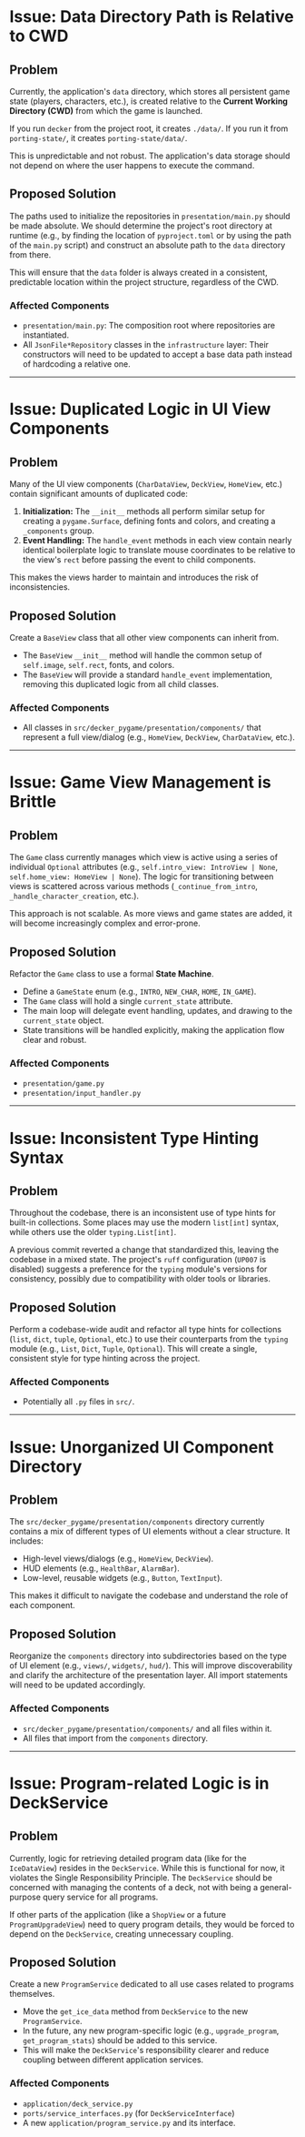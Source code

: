 # Issue: Data Directory Path is Relative to CWD

## Problem

Currently, the application's `data` directory, which stores all persistent game state (players, characters, etc.), is created relative to the **Current Working Directory (CWD)** from which the game is launched.

If you run `decker` from the project root, it creates `./data/`.
If you run it from `porting-state/`, it creates `porting-state/data/`.

This is unpredictable and not robust. The application's data storage should not depend on where the user happens to execute the command.

## Proposed Solution

The paths used to initialize the repositories in `presentation/main.py` should be made absolute. We should determine the project's root directory at runtime (e.g., by finding the location of `pyproject.toml` or by using the path of the `main.py` script) and construct an absolute path to the `data` directory from there.

This will ensure that the `data` folder is always created in a consistent, predictable location within the project structure, regardless of the CWD.

### Affected Components

-   `presentation/main.py`: The composition root where repositories are instantiated.
-   All `JsonFile*Repository` classes in the `infrastructure` layer: Their constructors will need to be updated to accept a base data path instead of hardcoding a relative one.

---

# Issue: Duplicated Logic in UI View Components

## Problem

Many of the UI view components (`CharDataView`, `DeckView`, `HomeView`, etc.) contain significant amounts of duplicated code:
1.  **Initialization:** The `__init__` methods all perform similar setup for creating a `pygame.Surface`, defining fonts and colors, and creating a `_components` group.
2.  **Event Handling:** The `handle_event` methods in each view contain nearly identical boilerplate logic to translate mouse coordinates to be relative to the view's `rect` before passing the event to child components.

This makes the views harder to maintain and introduces the risk of inconsistencies.

## Proposed Solution

Create a `BaseView` class that all other view components can inherit from.
-   The `BaseView` `__init__` method will handle the common setup of `self.image`, `self.rect`, fonts, and colors.
-   The `BaseView` will provide a standard `handle_event` implementation, removing this duplicated logic from all child classes.

### Affected Components

-   All classes in `src/decker_pygame/presentation/components/` that represent a full view/dialog (e.g., `HomeView`, `DeckView`, `CharDataView`, etc.).

---

# Issue: Game View Management is Brittle

## Problem

The `Game` class currently manages which view is active using a series of individual `Optional` attributes (e.g., `self.intro_view: IntroView | None`, `self.home_view: HomeView | None`). The logic for transitioning between views is scattered across various methods (`_continue_from_intro`, `_handle_character_creation`, etc.).

This approach is not scalable. As more views and game states are added, it will become increasingly complex and error-prone.

## Proposed Solution

Refactor the `Game` class to use a formal **State Machine**.
-   Define a `GameState` enum (e.g., `INTRO`, `NEW_CHAR`, `HOME`, `IN_GAME`).
-   The `Game` class will hold a single `current_state` attribute.
-   The main loop will delegate event handling, updates, and drawing to the `current_state` object.
-   State transitions will be handled explicitly, making the application flow clear and robust.

### Affected Components

-   `presentation/game.py`
-   `presentation/input_handler.py`

---

# Issue: Inconsistent Type Hinting Syntax

## Problem

Throughout the codebase, there is an inconsistent use of type hints for built-in collections. Some places may use the modern `list[int]` syntax, while others use the older `typing.List[int]`.

A previous commit reverted a change that standardized this, leaving the codebase in a mixed state. The project's `ruff` configuration (`UP007` is disabled) suggests a preference for the `typing` module's versions for consistency, possibly due to compatibility with older tools or libraries.

## Proposed Solution

Perform a codebase-wide audit and refactor all type hints for collections (`list`, `dict`, `tuple`, `Optional`, etc.) to use their counterparts from the `typing` module (e.g., `List`, `Dict`, `Tuple`, `Optional`). This will create a single, consistent style for type hinting across the project.

### Affected Components

-   Potentially all `.py` files in `src/`.

---

# Issue: Unorganized UI Component Directory

## Problem

The `src/decker_pygame/presentation/components` directory currently contains a mix of different types of UI elements without a clear structure. It includes:
-   High-level views/dialogs (e.g., `HomeView`, `DeckView`).
-   HUD elements (e.g., `HealthBar`, `AlarmBar`).
-   Low-level, reusable widgets (e.g., `Button`, `TextInput`).

This makes it difficult to navigate the codebase and understand the role of each component.

## Proposed Solution

Reorganize the `components` directory into subdirectories based on the type of UI element (e.g., `views/`, `widgets/`, `hud/`). This will improve discoverability and clarify the architecture of the presentation layer. All import statements will need to be updated accordingly.

### Affected Components

-   `src/decker_pygame/presentation/components/` and all files within it.
-   All files that import from the `components` directory.

---

# Issue: Program-related Logic is in DeckService

## Problem

Currently, logic for retrieving detailed program data (like for the `IceDataView`) resides in the `DeckService`. While this is functional for now, it violates the Single Responsibility Principle. The `DeckService` should be concerned with managing the contents of a deck, not with being a general-purpose query service for all programs.

If other parts of the application (like a `ShopView` or a future `ProgramUpgradeView`) need to query program details, they would be forced to depend on the `DeckService`, creating unnecessary coupling.

## Proposed Solution

Create a new `ProgramService` dedicated to all use cases related to programs themselves.
-   Move the `get_ice_data` method from `DeckService` to the new `ProgramService`.
-   In the future, any new program-specific logic (e.g., `upgrade_program`, `get_program_stats`) should be added to this service.
-   This will make the `DeckService`'s responsibility clearer and reduce coupling between different application services.

### Affected Components

-   `application/deck_service.py`
-   `ports/service_interfaces.py` (for `DeckServiceInterface`)
-   A new `application/program_service.py` and its interface.
